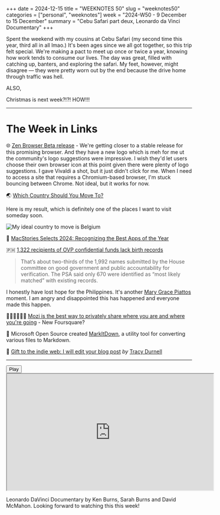 +++
date = 2024-12-15
title = "WEEKNOTES 50"
slug = "weeknotes50"
categories = ["personal", "weeknotes"]
week = "2024-W50 - 9 December to 15 December"
summary = "Cebu Safari part deux, Leonardo da Vinci Documentary"
+++

Spent the weekend with my cousins at Cebu Safari (my second time this year, third all in all lmao.) It's been ages since we all got together, so this trip felt special. We're making a pact to meet up once or twice a year, knowing how work tends to consume our lives. The day was great, filled with catching up, banters, and exploring the safari. My feet, however, might disagree — they were pretty worn out by the end because the drive home through traffic was hell.

ALSO, 

Christmas is next week?!?! HOW!!!

---


# The Week in Links

🌐 [Zen Browser Beta release](https://zen-browser.app/release-notes/#1.0.2-b.0) -  We're getting closer to a stable release for this promising browser. And they have a new logo which is meh for me ut the community's logo suggestions were impressive. I wish they'd let users choose their own browser icon at this point given there were plenty of logo suggestions. I gave Vivaldi a shot, but it just didn't click for me. When I need to access a site that requires a Chromium-based browser, I'm stuck bouncing between Chrome. Not ideal, but it works for now.

🌏 [Which Country Should You Move To?](https://whichcountrytomoveto.com/?ref=krabf.com)

Here is my result, which is definitely one of the places I want to visit someday soon.

![My ideal country to move is Belgium](/weeknotes/weeknotes50/which-country-should-you-move-to-results.jpeg "My ideal country to move is Belgium")

📱 [MacStories Selects 2024: Recognizing the Best Apps of the Year](https://www.macstories.net/stories/macstories-selects-2024-recognizing-the-best-apps-of-the-year/?ref=krabf.com)

🇵🇭 [1,322 recipients of OVP confidential funds lack birth records](https://www.philstar.com/headlines/2024/12/10/2406428/psa-requested-verify-1992-names-alleged-ovp-confidential-fund-recipients/?ref=krabf.com)
> That’s about two-thirds of the 1,992 names submitted by the House committee on good government and public accountability for verification. The PSA said only 670 were identified as “most likely matched” with existing records.

I honestly have lost hope for the Philippines. It's another [Mary Grace Piattos](https://newsinfo.inquirer.net/2012184/mary-grace-piattos-does-not-exist-psa-confirms/?ref=krabf.com) moment. I am angry and disappointed this has happened and everyone made this happen.

🧑🏻‍🤝🏻‍🧑🏻 [Mozi is the best way to privately share where you are and where you're going](https://www.mozi.app/?ref=krabf.com) - New Foursquare?

🔄 Microsoft Open Source created [MarkItDown](https://github.com/microsoft/markitdown), a utility tool for converting various files to Markdown.

📝 [Gift to the indie web: I will edit your blog post](https://tracydurnell.com/2024/12/01/gift-to-the-indie-web-i-will-edit-your-blog-post/?ref=krabf.com) *by* [Tracy Durnell](https://tracydurnell.com)

---

<lite-youtube videoid="aJS-mpU1" style="background-image: url(&quot;https://i.ytimg.com/vi/aJS-mpU1/hqdefault.jpg&quot;);" class="lyt-activated"><button type="button" class="lty-playbtn"><span class="lyt-visually-hidden">Play</span></button><iframe width="560" height="315" title="Play" allow="accelerometer; autoplay; encrypted-media; gyroscope; picture-in-picture" allowfullscreen="" src="https://www.youtube-nocookie.com/embed/aJS-mpU1?autoplay"></iframe></lite-youtube>

Leonardo DaVinci Documentary by Ken Burns, Sarah Burns and David McMahon. Looking forward to watching this this week!